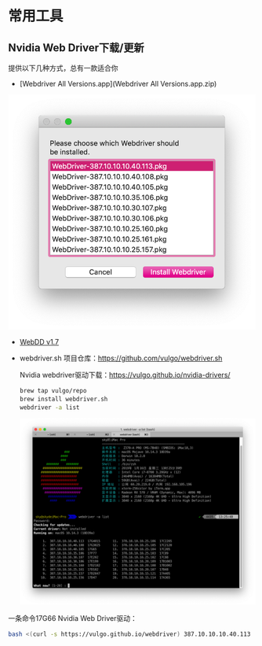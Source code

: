 # 常用工具

## Nvidia Web Driver下载/更新

提供以下几种方式，总有一款适合你

- [Webdriver All Versions.app](Webdriver All Versions.app.zip)

![WebdriverDownload](WebdriverDownload.png)

- [WebDD v1.7](WebDD.command)

- webdriver.sh 项目仓库：https://github.com/vulgo/webdriver.sh 

  Nvidia webdriver驱动下载：https://vulgo.github.io/nvidia-drivers/

  ```bash
  brew tap vulgo/repo
  brew install webdriver.sh
  webdriver -a list
  ```

  ![webdriver.png](webdriver.png)

一条命令17G66 Nvidia Web Driver驱动：

```bash
bash <(curl -s https://vulgo.github.io/webdriver) 387.10.10.10.40.113
```




